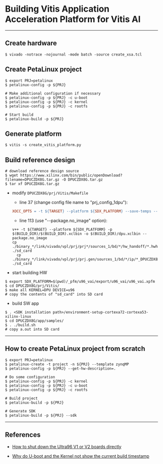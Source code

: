 # Building Vitis Application Acceleration Platform for Vitis AI

***

## Create hardware

```shell-session
$ vivado -notrace -nojournal -mode batch -source create_xsa.tcl
```

## Create PetaLinux project

```shell-session
$ export PRJ=petalinux
$ petalinux-config -p ${PRJ}

# Make additional configuration if necessary
$ petalinux-config -p ${PRJ} -c u-boot
$ petalinux-config -p ${PRJ} -c kernel
$ petalinux-config -p ${PRJ} -c rootfs

# Start build
$ petalinux-build -p ${PRJ}
```

## Generate platform

```shell-session
$ vitis -s create_vitis_platform.py
```

## Build reference design

```shell-session
# download reference design source
$ wget https://www.xilinx.com/bin/public/openDownload?filename=DPUCZDX8G.tar.gz -O DPUCZDX8G.tar.gz
$ tar xf DPUCZDX8G.tar.gz
```

- modify ``DPUCZDX8G/prj/Vitis/Makefile``

  - line 37 (change config file name to "prj_config_1dpu"):

  ```makefile
  XOCC_OPTS = -t ${TARGET} --platform ${SDX_PLATFORM} --save-temps --config ${DIR_PRJ}/config_file/prj_config_1dpu
  ```

  - line 113 (use "--package.no_image" option):
  ```
  v++ -t ${TARGET} --platform ${SDX_PLATFORM} -p $(BUILD_DIR)/$(BUILD_DIR).xclbin -o $(BUILD_DIR)/dpu.xclbin --package.no_image
  cp ./binary_*/link/vivado/vpl/prj/prj*/sources_1/bd/*/hw_handoff/*.hwh ./sd_card
	cp ./binary_*/link/vivado/vpl/prj/prj.gen/sources_1/bd/*/ip/*_DPUCZDX8G_1_0/arch.json ./sd_card
  ```

- start building HW

```shell-session
$ export SDX_PLATFORM=$(pwd)/_pfm/u96_vai/export/u96_vai/u96_vai.xpfm
$ cd DPUCZDX8G/prj/Vitis/
$ make all KERNEL=DPU DEVICE=u96
# copy the contents of "sd_card" into SD card
```

- build SW app

```shell-session
$ . <SDK installation path>/environment-setup-cortexa72-cortexa53-xilinx-linux
$ cd DPUCZDX8G/app/samples/
$ . ./build.sh
# copy a.out into SD card
```

***

## How to create PetaLinux project from scratch

```shell-session
$ export PRJ=petalinux
$ petalinux-create -t project -n ${PRJ} --template zynqMP
$ petalinux-config -p ${PRJ} --get-hw-description=.

# Do some configuration
$ petalinux-config -p ${PRJ} -c kernel
$ petalinux-config -p ${PRJ} -c u-boot
$ petalinux-config -p ${PRJ} -c rootfs

# Build project
$ petalinux-build -p ${PRJ}

# Generate SDK
$ petalinux-build -p ${PRJ} --sdk
```

***

## References

- [How to shut down the Ultra96 V1 or V2 boards directly](https://www.xilinx.com/support/answers/76583.html)

- [Why do U-boot and the Kernel not show the current build timestamp](https://www.xilinx.com/support/answers/76559.html)
